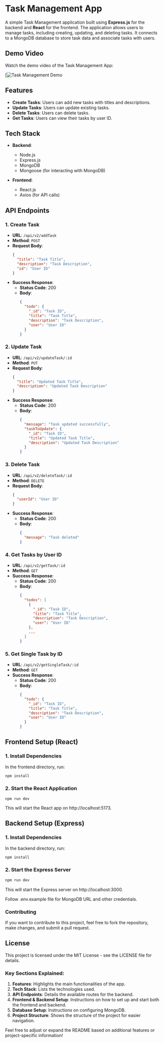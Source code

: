 # Task Management App

A simple Task Management application built using **Express.js** for the backend and **React** for the frontend. The application allows users to manage tasks, including creating, updating, and deleting tasks. It connects to a MongoDB database to store task data and associate tasks with users.

## Demo Video

Watch the demo video of the Task Management App:

[![Task Management Demo](https://drive.google.com/file/d/189fa1iBRxcFoNGLI6FUoxv2vFIJmgIsZ/view?usp=sharing)

## Features

- **Create Tasks**: Users can add new tasks with titles and descriptions.
- **Update Tasks**: Users can update existing tasks.
- **Delete Tasks**: Users can delete tasks.
- **Get Tasks**: Users can view their tasks by user ID.

## Tech Stack

- **Backend**:
  - Node.js
  - Express.js
  - MongoDB
  - Mongoose (for interacting with MongoDB)

- **Frontend**:
  - React.js
  - Axios (for API calls)

## API Endpoints

### 1. **Create Task**
   - **URL**: `/api/v2/addTask`
   - **Method**: `POST`
   - **Request Body**:
     ```json
     {
       "title": "Task Title",
       "description": "Task Description",
       "id": "User ID"
     }
     ```
   - **Success Response**:
     - **Status Code**: 200
     - **Body**:
       ```json
       {
         "todo": {
           "_id": "Task ID",
           "title": "Task Title",
           "description": "Task Description",
           "user": "User ID"
         }
       }
       ```

### 2. **Update Task**
   - **URL**: `/api/v2/updateTask/:id`
   - **Method**: `PUT`
   - **Request Body**:
     ```json
     {
       "title": "Updated Task Title",
       "description": "Updated Task Description"
     }
     ```
   - **Success Response**:
     - **Status Code**: 200
     - **Body**:
       ```json
       {
         "message": "Task updated successfully",
         "taskToUpdate": {
           "_id": "Task ID",
           "title": "Updated Task Title",
           "description": "Updated Task Description"
         }
       }
       ```

### 3. **Delete Task**
   - **URL**: `/api/v2/deleteTask/:id`
   - **Method**: `DELETE`
   - **Request Body**:
     ```json
     {
       "userId": "User ID"
     }
     ```
   - **Success Response**:
     - **Status Code**: 200
     - **Body**:
       ```json
       {
         "message": "Task deleted"
       }
       ```

### 4. **Get Tasks by User ID**
   - **URL**: `/api/v2/getTask/:id`
   - **Method**: `GET`
   - **Success Response**:
     - **Status Code**: 200
     - **Body**:
       ```json
       {
         "todos": [
           {
             "_id": "Task ID",
             "title": "Task Title",
             "description": "Task Description",
             "user": "User ID"
           },
           ...
         ]
       }
       ```

### 5. **Get Single Task by ID**
   - **URL**: `/api/v2/getSingleTask/:id`
   - **Method**: `GET`
   - **Success Response**:
     - **Status Code**: 200
     - **Body**:
       ```json
       {
         "todo": {
           "_id": "Task ID",
           "title": "Task Title",
           "description": "Task Description",
           "user": "User ID"
         }
       }
       ```

## Frontend Setup (React)

### 1. Install Dependencies
In the frontend directory, run:
```bash
npm install
```

### 2. Start the React Application 
```
npm run dev
```
This will start the React app on http://localhost:5173.

## Backend Setup (Express)

### 1. Install Dependencies
In the backend directory, run:
```bash
npm install
```

### 2. Start the Express Server
```bash
npm run dev
```
This will start the Express server on http://localhost:3000.

Follow .env.example file for MongoDB URL and other credentials.

### Contributing
If you want to contribute to this project, feel free to fork the repository, make changes, and submit a pull request.

## License
This project is licensed under the MIT License - see the LICENSE file for details.


### Key Sections Explained:
1. **Features**: Highlights the main functionalities of the app.
2. **Tech Stack**: Lists the technologies used.
3. **API Endpoints**: Details the available routes for the backend.
4. **Frontend & Backend Setup**: Instructions on how to set up and start both the frontend and backend.
5. **Database Setup**: Instructions on configuring MongoDB.
6. **Project Structure**: Shows the structure of the project for easier navigation.

Feel free to adjust or expand the README based on additional features or project-specific information!



